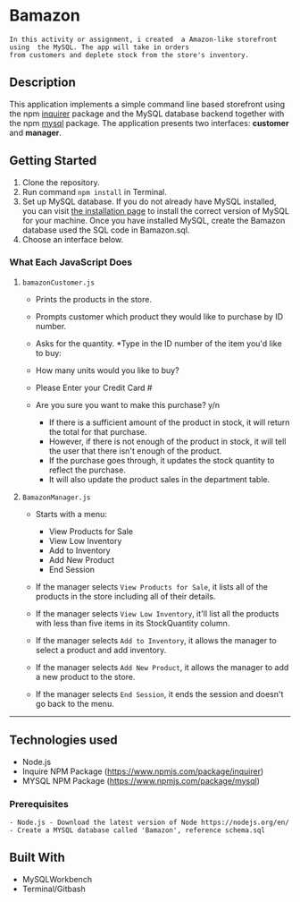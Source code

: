 
# Bamazon
    In this activity or assignment, i created  a Amazon-like storefront using  the MySQL. The app will take in orders 
    from customers and deplete stock from the store's inventory.

## Description

This application implements a simple command line based storefront using the npm [inquirer](https://www.npmjs.com/package/inquirer) package and the MySQL database backend together with the npm [mysql](https://www.npmjs.com/package/mysql) package. The application presents two interfaces: **customer** and **manager**.




## Getting Started 
1. Clone the repository. 
2. Run command `npm install` in Terminal.
3. Set up MySQL database. If you do not already have MySQL installed, you can visit [the installation page](https://www.mysql.com/) to install the correct version of MySQL for your machine. Once you have installed MySQL, create the Bamazon database used the SQL code in Bamazon.sql. 
4. Choose an interface below.

### What Each JavaScript Does

1. `bamazonCustomer.js`

    * Prints the products in the store.
    * Prompts customer which product they would like to purchase by ID number.
    * Asks for the quantity.
    *Type in the ID number of the item you'd like to buy: 
    * How many units would you like to buy? 
    * Please Enter your Credit Card # 
    * Are you sure you want to make this purchase? y/n

      * If there is a sufficient amount of the product in stock, it will return the total for that purchase.
      * However, if there is not enough of the product in stock, it will tell the user that there isn't enough of the product.
      * If the purchase goes through, it updates the stock quantity to reflect the purchase.
      * It will also update the product sales in the department table. 

2. `BamazonManager.js`

    * Starts with a menu:
        * View Products for Sale
        * View Low Inventory
        * Add to Inventory
        * Add New Product
        * End Session

    * If the manager selects `View Products for Sale`, it lists all of the products in the store including all of their details.

    * If the manager selects `View Low Inventory`, it'll list all the products with less than five items in its StockQuantity column.

    * If the manager selects `Add to Inventory`, it allows the manager to select a product and add inventory.

    * If the manager selects `Add New Product`, it allows the manager to add a new product to the store.

    * If the manager selects `End Session`, it ends the session and doesn't go back to the menu.

-----------------------

## Technologies used
- Node.js
- Inquire NPM Package (https://www.npmjs.com/package/inquirer)
- MYSQL NPM Package (https://www.npmjs.com/package/mysql)

### Prerequisites

```
- Node.js - Download the latest version of Node https://nodejs.org/en/
- Create a MYSQL database called 'Bamazon', reference schema.sql
```

## Built With

* MySQLWorkbench
* Terminal/Gitbash